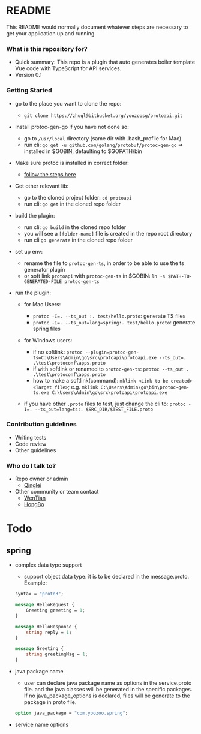 # README #

This README would normally document whatever steps are necessary to get your application up and running.

### What is this repository for? ###

* Quick summary: This repo is a plugin that auto generates boiler template Vue code with TypeScript for API services.
* Version 0.1

### Getting Started ###

* go to the place you want to clone the repo:
    * `git clone https://zhuql@bitbucket.org/yoozoosg/protoapi.git`

* Install protoc-gen-go if you have not done so:
    * go to `/usr/local` directory (same dir with .bash_profile for Mac)
    * run cli: `go get -u github.com/golang/protobuf/protoc-gen-go` => installed in $GOBIN, defaulting to $GOPATH/bin

* Make sure protoc is installed in correct folder:
    * [follow the steps here](http://google.github.io/proto-lens/installing-protoc.html)

* Get other relevant lib:
    * go to the cloned project folder: `cd protoapi`
    * run cli: `go get` in the cloned repo folder

* build the plugin:
    * run cli: `go build` in the cloned repo folder
    * you will see a `[folder-name]` file is created in the repo root directory
    * run cli  `go generate` in the cloned repo folder

* set up env:
    * rename the file to `protoc-gen-ts`, in order to be able to use the ts generator plugin
    * or soft link `protoapi` with `protoc-gen-ts` in $GOBIN: `ln -s $PATH-TO-GENERATED-FILE protoc-gen-ts`

* run the plugin:

    * for Mac Users:
        * `protoc -I=. --ts_out :. test/hello.proto`:  generate TS files
        * `protoc -I=. --ts_out=lang=spring:. test/hello.proto`: generate spring files

    * for Windows users:
        * if no softlink: `protoc --plugin=protoc-gen-ts=C:\Users\Admin\go\src\protoapi\protoapi.exe --ts_out=. .\test\protoconf\apps.proto`
        * if with softlink or renamed to `protoc-gen-ts`: `protoc --ts_out . .\test\protoconf\apps.proto`
        * how to make a softlink(command): `mklink <Link to be created> <Target file>`; e.g. `mklink C:\Users\Admin\go\bin\protoc-gen-ts.exe C:\Users\Admin\go\src\protoapi\protoapi.exe`

    * if you have other `.proto` files to test, just change the cli to: `protoc -I=. --ts_out=lang=ts:. $SRC_DIR/$TEST_FILE.proto`

### Contribution guidelines ###

* Writing tests
* Code review
* Other guidelines

### Who do I talk to? ###

* Repo owner or admin
    - [Qinglei](ZHUQL@YOOZOO.COM)
* Other community or team contact
    - [WenTian](WengW@yoozoo.com)
    - [HongBo](WuHongbo@yoozoo.com)

# Todo

## spring ##

* complex data type support
  * support object data type: it is to be declared in the message.proto. Example:

  ```protobuf
  syntax = "proto3";

  message HelloRequest {
      Greeting greeting = 1;
  }

  message HelloResponse {
      string reply = 1;
  }

  message Greeting {
      string greetingMsg = 1;
  }
  ```

* java package name
  * user can declare java package name as options in the service.proto file. and the java classes will be generated in the specific packages. If no java_package_options is declared, files will be generate to the package in proto file.

  ```protobuf
  option java_package = "com.yoozoo.spring";
  ```

* service name options
